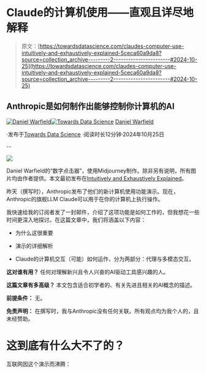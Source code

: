 # Claude的计算机使用——直观且详尽地解释

> 原文：[https://towardsdatascience.com/claudes-computer-use-intuitively-and-exhaustively-explained-5ceca60a9da8?source=collection_archive---------2-----------------------#2024-10-25](https://towardsdatascience.com/claudes-computer-use-intuitively-and-exhaustively-explained-5ceca60a9da8?source=collection_archive---------2-----------------------#2024-10-25)

## Anthropic是如何制作出能够控制你计算机的AI

[](https://medium.com/@danielwarfield1?source=post_page---byline--5ceca60a9da8--------------------------------)[![Daniel Warfield](../Images/c1c8b4dd514f6813e08e401401324bca.png)](https://medium.com/@danielwarfield1?source=post_page---byline--5ceca60a9da8--------------------------------)[](https://towardsdatascience.com/?source=post_page---byline--5ceca60a9da8--------------------------------)[![Towards Data Science](../Images/a6ff2676ffcc0c7aad8aaf1d79379785.png)](https://towardsdatascience.com/?source=post_page---byline--5ceca60a9da8--------------------------------) [Daniel Warfield](https://medium.com/@danielwarfield1?source=post_page---byline--5ceca60a9da8--------------------------------)

·发布于[Towards Data Science](https://towardsdatascience.com/?source=post_page---byline--5ceca60a9da8--------------------------------) ·阅读时长12分钟·2024年10月25日

--

![](../Images/f764e0567efa957fab2337eff6dce353.png)

Daniel Warfield的“数字点击器”，使用Midjourney制作。除非另有说明，所有图片均由作者提供。本文最初发布在[Intuitively and Exhaustively Explained](https://iaee.substack.com/)。

昨天（撰写时），Anthropic发布了他们的新计算机使用功能演示。现在，Anthropic的旗舰LLM Claude可以用于在你的计算机上执行操作。

我快速给我的订阅者发了一封邮件，介绍了这项功能是如何工作的，但我想花一些时间更深入地探讨。在这篇文章中，我们将涵盖以下内容：

+   为什么这很重要

+   演示的详细解析

+   Claude的计算机交互（可能）如何运作，分为两部分：代理与多模态交互。

**这对谁有用？** 任何对理解新兴且令人兴奋的AI驱动工具感兴趣的人。

**这篇文章有多高级？** 本文包含适合初学者的、有关先进且相关的AI概念的描述。

**前提条件：** 无。

**免责声明：** 在撰写时，我与Anthropic没有任何关联。所有观点均为我个人的，且未经赞助。

# 这到底有什么大不了的？

互联网因这个演示而沸腾：
